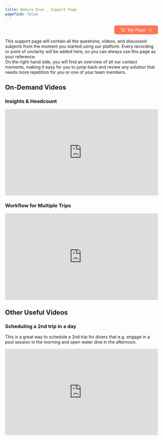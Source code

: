 ```yaml
---
title: Bahura Dive _ Support Page 
pagefind: false
---
```

<div style="text-align: right;">
    <a href="https://bahuradive.diversdesk.com/operator/location/3d38bbd2-32b9-4e23-9630-785ba30b3f20" style="display: inline-block; padding: 6px 20px; background-color: #FF7557; color: white; text-decoration: none; border-radius: 5px;" target="_blank">    To 'My Page' &#8594;    
    </a>
</div>

This support page will contain all the questions, videos, and discussed subjects from the moment you started using our platform. Every recording or point of unclarity will be added here, so you can always use this page as your reference. </br>
On the right-hand side, you will find an overview of all our contact moments, making it easy for you to jump back and review any solution that needs more repetition for you or one of your team members.

## On-Demand Videos

### Insights & Headcount
<div style="position: relative; padding-bottom: 56.25%; height: 0;"><iframe src="https://www.loom.com/embed/9b6a0511b0644a678134b17d58b0a8a5?sid=76726e7a-433a-4615-808b-e2d8f9d4ab82" frameborder="0" webkitallowfullscreen mozallowfullscreen allowfullscreen style="position: absolute; top: 0; left: 0; width: 100%; height: 100%;"></iframe></div>

### Workflow for Multiple Trips
<div style="position: relative; padding-bottom: 56.25%; height: 0;"><iframe src="https://www.loom.com/embed/dc991dec3c1846ff95d7a1cd30d6dd44?sid=6e08e986-a09a-4e09-9f2e-c3dc3e6a7911" frameborder="0" webkitallowfullscreen mozallowfullscreen allowfullscreen style="position: absolute; top: 0; left: 0; width: 100%; height: 100%;"></iframe></div>

## Other Useful Videos 
### Scheduling a 2nd trip in a day 
This is a great way to schedule a 2nd trip for divers that e.g. engage in a pool session in the morning and open water dive in the afternoon. 
<div style="position: relative; padding-bottom: 56.25%; height: 0;"><iframe src="https://www.loom.com/embed/3fdb1c7d49ac44ccb98150db41b67c72?sid=ad3c780c-c783-40c7-8f02-8526449d4fb9" frameborder="0" webkitallowfullscreen mozallowfullscreen allowfullscreen style="position: absolute; top: 0; left: 0; width: 100%; height: 100%;"></iframe></div>